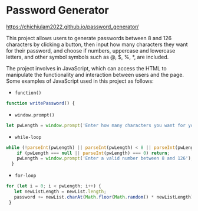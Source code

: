 # Password Generator 

https://chichiulam2022.github.io/password_generator/

This project allows users to generate passwords between 8 and 126 characters by clicking a button, then input how many characters they want for their password, and choose if numbers, uppercase and lowercase letters, and other symbol symbols such as @, $, %, *, are included.

The project involves in JavaScript, which can access the HTML to manipulate the functionality and interaction between users and the page. Some examples of JavaScript used in this project as follows:

* `function()`
```JavaScript
function writePassword() {
```

* `window.prompt()`
```JavaScript
let pwLength = window.prompt('Enter how many characters you want for your password. Press 0 or cancel to exit.');
```


* `while-loop`
```JavaScript
while (!parseInt(pwLength) || parseInt(pwLength) < 8 || parseInt(pwLength) > 126) {
    if (pwLength === null || parseInt(pwLength) === 0) return;
    pwLength = window.prompt('Enter a valid number between 8 and 126');
  }
 ```
 
 * `for-loop`
 ```JavaScript
 for (let i = 0; i < pwLength; i++) {
    let newListLength = newList.length;
    password += newList.charAt(Math.floor(Math.random() * newListLength));
  }
  ```
